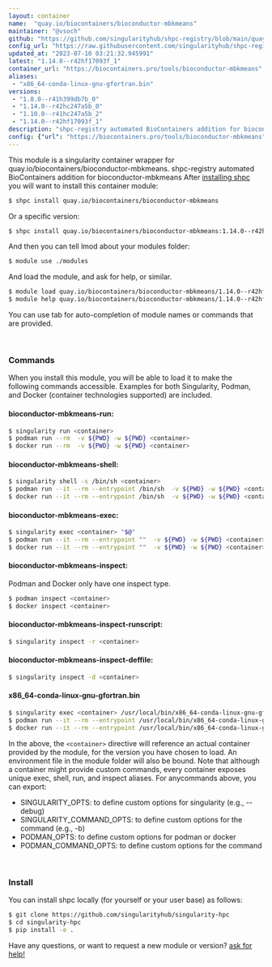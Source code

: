 ```yaml
---
layout: container
name:  "quay.io/biocontainers/bioconductor-mbkmeans"
maintainer: "@vsoch"
github: "https://github.com/singularityhub/shpc-registry/blob/main/quay.io/biocontainers/bioconductor-mbkmeans/container.yaml"
config_url: "https://raw.githubusercontent.com/singularityhub/shpc-registry/main/quay.io/biocontainers/bioconductor-mbkmeans/container.yaml"
updated_at: "2023-07-10 03:21:32.945991"
latest: "1.14.0--r42hf17093f_1"
container_url: "https://biocontainers.pro/tools/bioconductor-mbkmeans"
aliases:
 - "x86_64-conda-linux-gnu-gfortran.bin"
versions:
 - "1.8.0--r41h399db7b_0"
 - "1.14.0--r42hc247a5b_0"
 - "1.10.0--r41hc247a5b_2"
 - "1.14.0--r42hf17093f_1"
description: "shpc-registry automated BioContainers addition for bioconductor-mbkmeans"
config: {"url": "https://biocontainers.pro/tools/bioconductor-mbkmeans", "maintainer": "@vsoch", "description": "shpc-registry automated BioContainers addition for bioconductor-mbkmeans", "latest": {"1.14.0--r42hf17093f_1": "sha256:4be8cc17b895584a5470bf5886ff33d50a1d6a00b3d988e98b59643f7ca7558d"}, "tags": {"1.8.0--r41h399db7b_0": "sha256:3fdacb8139038de7841daa21d2eef8afe27bfb664ab96d7a45fd35de0f9ff6bb", "1.14.0--r42hc247a5b_0": "sha256:c3906fdbf01683ca14769c099a7296bb787249238268b067428e367e0b0ac1a9", "1.10.0--r41hc247a5b_2": "sha256:02b45ae5abba02a8223c96e4298db4f00d6c71f17f1deaa02aa893b956009d10", "1.14.0--r42hf17093f_1": "sha256:4be8cc17b895584a5470bf5886ff33d50a1d6a00b3d988e98b59643f7ca7558d"}, "docker": "quay.io/biocontainers/bioconductor-mbkmeans", "aliases": {"x86_64-conda-linux-gnu-gfortran.bin": "/usr/local/bin/x86_64-conda-linux-gnu-gfortran.bin"}}
---
```


This module is a singularity container wrapper for quay.io/biocontainers/bioconductor-mbkmeans.
shpc-registry automated BioContainers addition for bioconductor-mbkmeans
After [installing shpc](#install) you will want to install this container module:


```bash
$ shpc install quay.io/biocontainers/bioconductor-mbkmeans
```

Or a specific version:

```bash
$ shpc install quay.io/biocontainers/bioconductor-mbkmeans:1.14.0--r42hf17093f_1
```

And then you can tell lmod about your modules folder:

```bash
$ module use ./modules
```

And load the module, and ask for help, or similar.

```bash
$ module load quay.io/biocontainers/bioconductor-mbkmeans/1.14.0--r42hf17093f_1
$ module help quay.io/biocontainers/bioconductor-mbkmeans/1.14.0--r42hf17093f_1
```

You can use tab for auto-completion of module names or commands that are provided.

<br>

### Commands

When you install this module, you will be able to load it to make the following commands accessible.
Examples for both Singularity, Podman, and Docker (container technologies supported) are included.

#### bioconductor-mbkmeans-run:

```bash
$ singularity run <container>
$ podman run --rm  -v ${PWD} -w ${PWD} <container>
$ docker run --rm  -v ${PWD} -w ${PWD} <container>
```

#### bioconductor-mbkmeans-shell:

```bash
$ singularity shell -s /bin/sh <container>
$ podman run --it --rm --entrypoint /bin/sh  -v ${PWD} -w ${PWD} <container>
$ docker run --it --rm --entrypoint /bin/sh  -v ${PWD} -w ${PWD} <container>
```

#### bioconductor-mbkmeans-exec:

```bash
$ singularity exec <container> "$@"
$ podman run --it --rm --entrypoint ""  -v ${PWD} -w ${PWD} <container> "$@"
$ docker run --it --rm --entrypoint ""  -v ${PWD} -w ${PWD} <container> "$@"
```

#### bioconductor-mbkmeans-inspect:

Podman and Docker only have one inspect type.

```bash
$ podman inspect <container>
$ docker inspect <container>
```

#### bioconductor-mbkmeans-inspect-runscript:

```bash
$ singularity inspect -r <container>
```

#### bioconductor-mbkmeans-inspect-deffile:

```bash
$ singularity inspect -d <container>
```


#### x86_64-conda-linux-gnu-gfortran.bin

```bash
$ singularity exec <container> /usr/local/bin/x86_64-conda-linux-gnu-gfortran.bin
$ podman run --it --rm --entrypoint /usr/local/bin/x86_64-conda-linux-gnu-gfortran.bin   -v ${PWD} -w ${PWD} <container> -c " $@"
$ docker run --it --rm --entrypoint /usr/local/bin/x86_64-conda-linux-gnu-gfortran.bin   -v ${PWD} -w ${PWD} <container> -c " $@"
```



In the above, the `<container>` directive will reference an actual container provided
by the module, for the version you have chosen to load. An environment file in the
module folder will also be bound. Note that although a container
might provide custom commands, every container exposes unique exec, shell, run, and
inspect aliases. For anycommands above, you can export:

 - SINGULARITY_OPTS: to define custom options for singularity (e.g., --debug)
 - SINGULARITY_COMMAND_OPTS: to define custom options for the command (e.g., -b)
 - PODMAN_OPTS: to define custom options for podman or docker
 - PODMAN_COMMAND_OPTS: to define custom options for the command

<br>

### Install

You can install shpc locally (for yourself or your user base) as follows:

```bash
$ git clone https://github.com/singularityhub/singularity-hpc
$ cd singularity-hpc
$ pip install -e .
```

Have any questions, or want to request a new module or version? [ask for help!](https://github.com/singularityhub/singularity-hpc/issues)